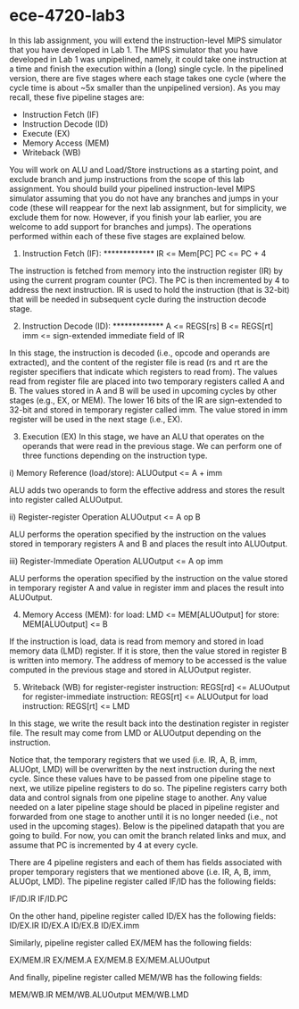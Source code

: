 # ece-4720-lab3

In this lab assignment, you will extend the instruction-level MIPS simulator that you have developed in
Lab 1. The MIPS simulator that you have developed in Lab 1 was unpipelined, namely, it could take one
instruction at a time and finish the execution within a (long) single cycle. In the pipelined version, there
are five stages where each stage takes one cycle (where the cycle time is about ~5x smaller than the
unpipelined version). As you may recall, these five pipeline stages are:
- Instruction Fetch (IF)
- Instruction Decode (ID) 
- Execute (EX)
- Memory Access (MEM) 
- Writeback (WB)

You will work on ALU and Load/Store instructions as a starting point, and exclude branch and jump
instructions from the scope of this lab assignment. You should build your pipelined instruction-level
MIPS simulator assuming that you do not have any branches and jumps in your code (these will reappear
for the next lab assignment, but for simplicity, we exclude them for now. However, if you finish your
lab earlier, you are welcome to add support for branches and jumps). The operations performed within
each of these five stages are explained below.

1. Instruction Fetch (IF): *************
IR <= Mem[PC] 
PC <= PC + 4

The instruction is fetched from memory into the instruction register (IR) by using the current program
counter (PC). The PC is then incremented by 4 to address the next instruction. IR is used to hold the
instruction (that is 32-bit) that will be needed in subsequent cycle during the instruction decode stage.

2. Instruction Decode (ID): *************
A <= REGS[rs]
B <= REGS[rt]
imm <= sign-extended immediate field of IR

In this stage, the instruction is decoded (i.e., opcode and operands are extracted), and the content
of the register file is read (rs and rt are the register specifiers that indicate which registers to
read from). The values read from register file are placed into two temporary registers called A and B.
The values stored in A and B will be used in upcoming cycles by other stages (e.g., EX, or MEM). The 
lower 16 bits of the IR are sign-extended to 32-bit and stored in temporary register called imm. The 
value stored in imm register will be used in the next stage (i.e., EX).

3. Execution (EX)
In this stage, we have an ALU that operates on the operands that were read in the previous stage. We 
can perform one of three functions depending on the instruction type.

i) Memory Reference (load/store): 
ALUOutput <= A + imm

ALU adds two operands to form the effective address and stores the result into register called ALUOutput.

ii) Register-register Operation ALUOutput <= A op B

ALU performs the operation specified by the instruction on the values stored in temporary registers A and
B and places the result into ALUOutput.

iii) Register-Immediate Operation ALUOutput <= A op imm

ALU performs the operation specified by the instruction on the value stored in temporary register A and
value in register imm and places the result into ALUOutput.

4. Memory Access (MEM):
for load: LMD <= MEM[ALUOutput] 
for store: MEM[ALUOutput] <= B

If the instruction is load, data is read from memory and stored in load memory data (LMD) register. If it
is store, then the value stored in register B is written into memory. The address of memory to be accessed
is the value computed in the previous stage and stored in ALUOutput register.

5. Writeback (WB)
for register-register instruction: REGS[rd] <= ALUOutput 
for register-immediate instruction: REGS[rt] <= ALUOutput 
for load instruction: REGS[rt] <= LMD

In this stage, we write the result back into the destination register in register file. The result may come
from LMD or ALUOutput depending on the instruction.

Notice that, the temporary registers that we used (i.e. IR, A, B, imm, ALUOpt, LMD) will be overwritten by 
the next instruction during the next cycle. Since these values have to be passed from one pipeline stage to
next, we utilize pipeline registers to do so. The pipeline registers carry both data and control signals from
one pipeline stage to another. Any value needed on a later pipeline stage should be placed in pipeline 
register and forwarded from one stage to another until it is no longer needed (i.e., not used in the upcoming
stages). Below is the pipelined datapath that you are going to build. For now, you can omit the branch related links and mux, and assume that PC is incremented by 4 at every cycle.

There are 4 pipeline registers and each of them has fields associated with proper temporary registers that
we mentioned above (i.e. IR, A, B, imm, ALUOpt, LMD). The pipeline register called IF/ID has the following
fields:

IF/ID.IR
IF/ID.PC

On the other hand, pipeline register called ID/EX has the following fields:
ID/EX.IR 
ID/EX.A 
ID/EX.B 
ID/EX.imm

Similarly, pipeline register called EX/MEM has the following fields:

EX/MEM.IR 
EX/MEM.A 
EX/MEM.B 
EX/MEM.ALUOutput

And finally, pipeline register called MEM/WB has the following fields:

MEM/WB.IR
MEM/WB.ALUOutput
MEM/WB.LMD
